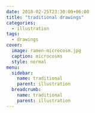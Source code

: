 ```yaml
---
date: 2018-02-25T23:30:00+06:00
title: "traditional drawings"
categories:
  - illustration
tags:
  - drawings
cover:
  image: ramen-microcosm.jpg
  caption: microcosms
  style: normal
menu:
  sidebar:
    name: traditional
    parent: illustration
  breadcrumb:
    name: traditional
    parent: illustration
---
```

